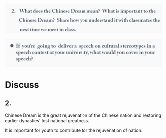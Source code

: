 ![](image/2021-03-28-23-11-19.png)

![](image/2021-03-28-23-33-22.png)

# Discuss

## 2.

Chinese Dream is the great rejuvenation of the Chinese nation and restoring earlier dynasties' lost national greatness.

It is important for youth to contribute for the rejuvenation of nation.